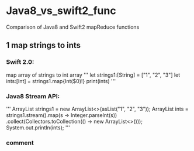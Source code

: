 # Java8_vs_swift2_func
Comparison of Java8 and Swift2 mapReduce functions

## 1 map strings to ints

### Swift 2.0:

map array of strings to int array
'''
let strings1:[String] = ["1", "2", "3"]
let ints:[Int] = strings1.map{Int($0)!}
print(ints)
'''

### Java8 Stream API:
'''
ArrayList<String> strings1 = new ArrayList<>(asList("1", "2", "3"));
ArrayList<Integer> ints = strings1.stream().map(s -> Integer.parseInt(s))
        .collect(Collectors.toCollection(() -> new ArrayList<>()));
System.out.println(ints);
'''

### comment

